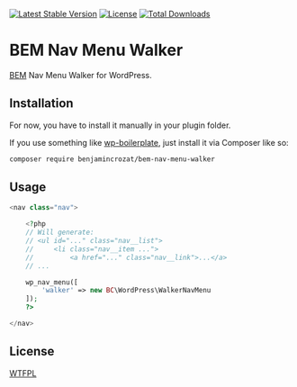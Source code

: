 [![Latest Stable Version](https://poser.pugx.org/benjamincrozat/bem-nav-menu-walker/v/stable)](https://packagist.org/packages/benjamincrozat/bem-nav-menu-walker)
[![License](https://poser.pugx.org/benjamincrozat/bem-nav-menu-walker/license)](https://packagist.org/packages/benjamincrozat/bem-nav-menu-walker)
[![Total Downloads](https://poser.pugx.org/benjamincrozat/bem-nav-menu-walker/downloads)](https://packagist.org/packages/benjamincrozat/bem-nav-menu-walker)

# BEM Nav Menu Walker

[BEM](http://getbem.com) Nav Menu Walker for WordPress.

## Installation

For now, you have to install it manually in your plugin folder.

If you use something like [wp-boilerplate](https://github.com/benjamincrozat/bem-nav-menu-walker), just install it via Composer like so:

```bash
composer require benjamincrozat/bem-nav-menu-walker
```

## Usage

```php
<nav class="nav">

    <?php
    // Will generate:
    // <ul id="..." class="nav__list">
    //     <li class="nav__item ...">
    //         <a href="..." class="nav__link">...</a>
    // ...

    wp_nav_menu([
        'walker' => new BC\WordPress\WalkerNavMenu
    ]);
    ?>

</nav>
```

## License

[WTFPL](http://www.wtfpl.net/about/)
